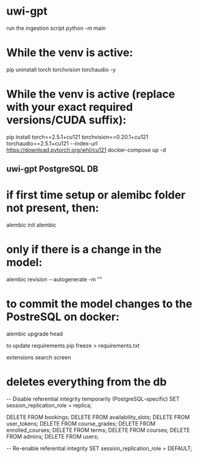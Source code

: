 # uwi-gpt

run the ingestion script
python -m  main
# While the venv is active:
pip uninstall torch torchvision torchaudio -y
# While the venv is active (replace with your exact required versions/CUDA suffix):
pip install torch==2.5.1+cu121 torchvision==0.20.1+cu121 torchaudio==2.5.1+cu121 --index-url https://download.pytorch.org/whl/cu121
docker-compose up -d



## uwi-gpt PostgreSQL DB
# if first time setup or alemibc folder not present, then:
alembic init alembic

# only if there is a change in the model:
alembic revision --autogenerate -m "<version message for change in models>" 

# to commit the model changes to the PostreSQL on docker:
alembic upgrade head

to update requirements
pip freeze > requirements.txt

extensions search screen


# deletes everything from the db

-- Disable referential integrity temporarily (PostgreSQL-specific)
SET session_replication_role = replica;

DELETE FROM bookings;
DELETE FROM availability_slots;
DELETE FROM user_tokens;
DELETE FROM course_grades;
DELETE FROM enrolled_courses;
DELETE FROM terms;
DELETE FROM courses;
DELETE FROM admins;
DELETE FROM users;

-- Re-enable referential integrity
SET session_replication_role = DEFAULT;
